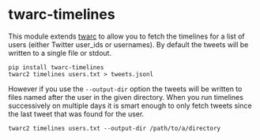 # twarc-timelines

This module extends [twarc] to allow you to fetch the timelines for a list of
users (either Twitter user_ids or usernames). By default the tweets will be
written to a single file or stdout.

    pip install twarc-timelines
    twarc2 timelines users.txt > tweets.jsonl

However if you use the `--output-dir` option the tweets will be written to
files named after the user in the given directory. When you run timelines
successively on multiple days it is smart enough to only fetch tweets since the
last tweet that was found for the user.

    twarc2 timelines users.txt --output-dir /path/to/a/directory

[twarc]: https://github.com/docnow/twarc
